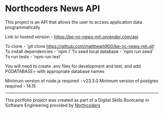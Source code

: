 # Northcoders News API

This project is an API that allows the user to access application data programmatically

Link to hosted version - https://be-nc-news-mh.onrender.com/api

To clone - 'git clone https://github.com/matthewh900/be-nc-news-mh.git'
To install dependencies - 'npm i'
To seed local database - 'npm run seed'
To run tests - 'npm run test'

You will need to create .env files for development and test, and add PGDATABASE= with appropriate database names

Minimum version of node.js required - v23.3.0
Minimum version of postgres required - 14.15

--- 

This portfolio project was created as part of a Digital Skills Bootcamp in Software Engineering provided by [Northcoders](https://northcoders.com/)
